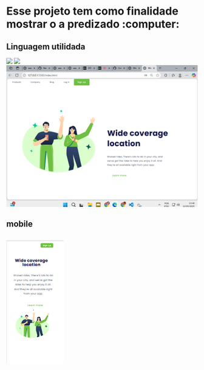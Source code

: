<h1>Esse projeto tem como finalidade mostrar o a predizado :computer:</h1>
<h2>Linguagem utilidada</h2>
<img src="https://img.shields.io/badge/HTML-239120?style=for-the-badge&logo=html5&logoColor=white">
<img src="https://img.shields.io/badge/CSS-239120?&style=for-the-badge&logo=css3&logoColor=white">
<br>
<img src="https://github.com/98138023/Wide-coverage-location-/blob/main/assets/para%20pc.png?raw=true">
<br>
<h2>mobile<h2>
<div aling="center">
<img src="https://github.com/98138023/Wide-coverage-location-/blob/main/assets/para%20celular.png?raw=true" alt="Imagem centralizada" width="30%">
</div>
